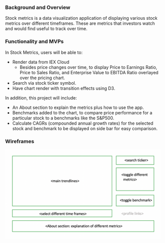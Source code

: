 ### Background and Overview 

Stock metrics is a data visualization application of displaying various stock metrics over different timeframes. These are metrics that investors watch and would find useful to track over time. 

### Functionality and MVPs

In Stock Metrics, users will be able to:
- Render data from IEX Cloud 
  - Besides price changes over time, to display Price to Earnings Ratio, Price to Sales Ratio, and Enterprise Value to EBITDA Ratio overlayed over the pricing chart.
- Search via stock ticker symbol.
- Have chart render with transition effects using D3. 

In addition, this project will include:
- An About section to explain the metrics plus how to use the app.
- Benchmarks added to the chart, to compare price performance for a particular stock to a benchmarks like the S&P500.
- Calculate CAGRs (compounded annual growth rates) for the selected stock and benchmark to be displayed on side bar for easy comparison.

### Wireframes 

![wireframe image](http://github.com/philipk8/stock-metrics/blob/main/wireframe.png?raw=true)

